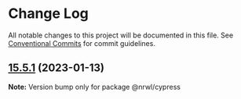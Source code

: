 # Change Log

All notable changes to this project will be documented in this file.
See [Conventional Commits](https://conventionalcommits.org) for commit guidelines.

## [15.5.1](https://github.com/nrwl/nx/compare/15.5.0...15.5.1) (2023-01-13)

**Note:** Version bump only for package @nrwl/cypress
